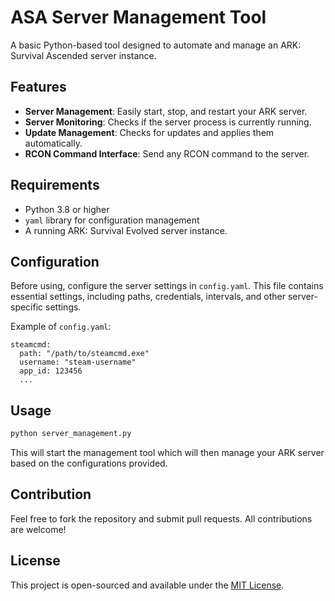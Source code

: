 # ASA Server Management Tool

A basic Python-based tool designed to automate and manage an ARK: Survival Ascended server instance.

## Features

- **Server Management**: Easily start, stop, and restart your ARK server.
- **Server Monitoring**: Checks if the server process is currently running.
- **Update Management**: Checks for updates and applies them automatically.
- **RCON Command Interface**: Send any RCON command to the server.

## Requirements

- Python 3.8 or higher
- `yaml` library for configuration management
- A running ARK: Survival Evolved server instance.

## Configuration

Before using, configure the server settings in `config.yaml`. This file contains essential settings, including paths, credentials, intervals, and other server-specific settings.

Example of `config.yaml`:
```
steamcmd:
  path: "/path/to/steamcmd.exe"
  username: "steam-username"
  app_id: 123456
  ...
```

## Usage

```bash
python server_management.py
```

This will start the management tool which will then manage your ARK server based on the configurations provided.

## Contribution

Feel free to fork the repository and submit pull requests. All contributions are welcome!

## License

This project is open-sourced and available under the [MIT License](LICENSE).
